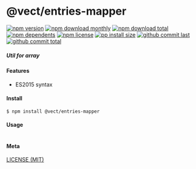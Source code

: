 # @vect/entries-mapper

[![npm version][badge-npm-version]][url-npm]
[![npm download monthly][badge-npm-download-monthly]][url-npm]
[![npm download total][badge-npm-download-total]][url-npm]
[![npm dependents][badge-npm-dependents]][url-github]
[![npm license][badge-npm-license]][url-npm]
[![pp install size][badge-pp-install-size]][url-pp]
[![github commit last][badge-github-last-commit]][url-github]
[![github commit total][badge-github-commit-count]][url-github]

[//]: <> (Shields)
[badge-npm-version]: https://flat.badgen.net/npm/cell/@vect/entries-mapper
[badge-npm-download-monthly]: https://flat.badgen.net/npm/dm/@vect/entries-mapper
[badge-npm-download-total]:https://flat.badgen.net/npm/dt/@vect/entries-mapper
[badge-npm-dependents]: https://flat.badgen.net/npm/dependents/@vect/entries-mapper
[badge-npm-license]: https://flat.badgen.net/npm/license/@vect/entries-mapper
[badge-pp-install-size]: https://flat.badgen.net/packagephobia/install/@vect/entries-mapper
[badge-github-last-commit]: https://flat.badgen.net/github/last-commit/hoyeungw/vect
[badge-github-commit-count]: https://flat.badgen.net/github/commits/hoyeungw/vect

[//]: <> (Link)
[url-npm]: https://npmjs.org/package/@vect/entries-mapper
[url-pp]: https://packagephobia.now.sh/result?p=@vect/entries-mapper
[url-github]: https://github.com/hoyeungw/vect
##### Util for array

#### Features

- ES2015 syntax

#### Install
```console
$ npm install @vect/entries-mapper
```

#### Usage
```js
```

#### Meta
[LICENSE (MIT)](LICENSE)

